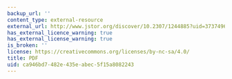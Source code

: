 ```yaml
---
backup_url: ''
content_type: external-resource
external_url: http://www.jstor.org/discover/10.2307/1244885?uid=3737496&uid=2129&uid=2&uid=70&uid=4&sid=56314390683
has_external_licence_warning: true
has_external_license_warning: true
is_broken: ''
license: https://creativecommons.org/licenses/by-nc-sa/4.0/
title: PDF
uid: ca946bd7-482e-435e-abec-5f15a8082243
---
```

